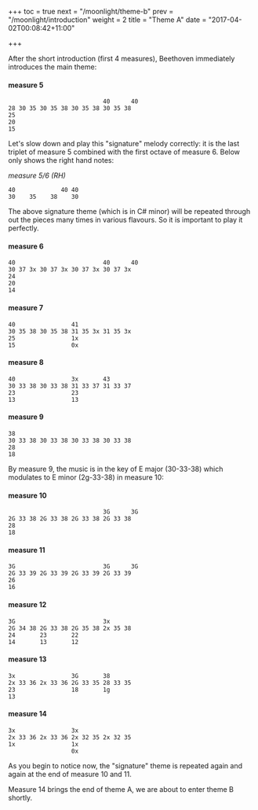 +++
toc = true
next = "/moonlight/theme-b"
prev = "/moonlight/introduction"
weight = 2
title = "Theme A"
date = "2017-04-02T00:08:42+11:00"

+++

After the short introduction (first 4 measures), Beethoven immediately introduces the main theme:

#### measure 5
~~~~
                           40      40
28 30 35 30 35 38 30 35 38 30 35 38
25
20
15
~~~~

Let's slow down and play this "signature" melody correctly: it is the last triplet of measure 5 combined with the first octave of measure 6. Below only shows the right hand notes:

_measure 5/6 (RH)_
~~~~
‎40             40 40
30    35    38    30
~~~~

The above signature theme (which is in C# minor) will be repeated through out the pieces many times in various flavours. So it is important to play it perfectly.

#### measure 6
~~~~
40                         40      40
30 37 3x 30 37 3x 30 37 3x 30 37 3x
24
20
14
~~~~

#### measure 7
~~~~
40                41
30 35 38 30 35 38 31 35 3x 31 35 3x
25                1x
15                0x
~~~~

#### measure 8
~~~~
40                3x       43
30 33 38 30 33 38 31 33 37 31 33 37
23                23
13                13
~~~~

#### measure 9
~~~~
38
30 33 38 30 33 38 30 33 38 30 33 38
28
18
~~~~

By measure 9, the music is in the key of E major (30-33-38) which modulates to E minor (2g-33-38) in measure 10:


#### measure 10
~~~~
                           3G      3G
2G 33 38 2G 33 38 2G 33 38 2G 33 38
28
18
~~~~

#### measure 11
~~~~
3G                         3G      3G
2G 33 39 2G 33 39 2G 33 39 2G 33 39
26
16
~~~~

#### measure 12
~~~~
3G                         3x
2G 34 38 2G 33 38 2G 35 38 2x 35 38
24       23       22
14       13       12
~~~~

#### measure 13
~~~~
3x                3G       38
2x 33 36 2x 33 36 2G 33 35 28 33 35
23                18       1g
13
~~~~

#### measure 14
~~~~
3x                3x
2x 33 36 2x 33 36 2x 32 35 2x 32 35
1x                1x
                  0x
~~~~

As you begin to notice now, the "signature" theme is repeated again and again at the end of measure 10 and 11.

Measure 14 brings the end of theme A, we are about to enter theme B shortly.